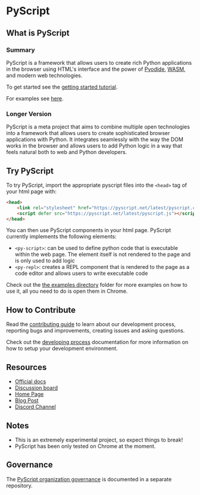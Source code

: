 # PyScript

## What is PyScript

### Summary

PyScript is a framework that allows users to create rich Python applications in the browser using HTML's interface and the power of [Pyodide](https://pyodide.org/en/stable/), [WASM](https://webassembly.org/), and modern web technologies.

To get started see the [getting started tutorial](docs/tutorials/getting-started.md).

For examples see [here](examples).

### Longer Version

PyScript is a meta project that aims to combine multiple open technologies into a framework that allows users to create sophisticated browser applications with Python. It integrates seamlessly with the way the DOM works in the browser and allows users to add Python logic in a way that feels natural both to web and Python developers.

## Try PyScript

To try PyScript, import the appropriate pyscript files into the `<head>` tag of your html page with:

```html
<head>
    <link rel="stylesheet" href="https://pyscript.net/latest/pyscript.css" />
    <script defer src="https://pyscript.net/latest/pyscript.js"></script>
</head>
```

You can then use PyScript components in your html page. PyScript currently implements the following elements:

-   `<py-script>`: can be used to define python code that is executable within the web page. The element itself is not rendered to the page and is only used to add logic
-   `<py-repl>`: creates a REPL component that is rendered to the page as a code editor and allows users to write executable code

Check out the [the examples directory](examples) folder for more examples on how to use it, all you need to do is open them in Chrome.

## How to Contribute

Read the [contributing guide](CONTRIBUTING.md) to learn about our development process, reporting bugs and improvements, creating issues and asking questions.

Check out the [developing process](https://docs.pyscript.net/latest/development/developing.html) documentation for more information on how to setup your development environment.

## Resources

-   [Official docs](https://docs.pyscript.net)
-   [Discussion board](https://community.anaconda.cloud/c/tech-topics/pyscript)
-   [Home Page](https://pyscript.net/)
-   [Blog Post](https://engineering.anaconda.com/2022/04/welcome-pyscript.html)
-   [Discord Channel](https://discord.gg/BYB2kvyFwm)

## Notes

-   This is an extremely experimental project, so expect things to break!
-   PyScript has been only tested on Chrome at the moment.

## Governance

The [PyScript organization governance](https://github.com/pyscript/governance) is documented in a separate repository.

